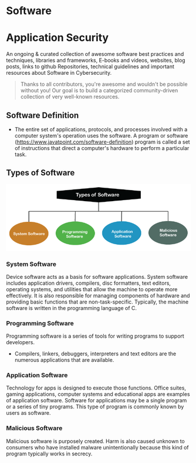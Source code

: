 # Software 

# Application Security
An ongoing & curated collection of awesome software best practices and techniques, libraries and frameworks, E-books and videos, websites, blog posts, links to github Repositories, technical guidelines and important resources about Software in Cybersecurity.
> Thanks to all contributors, you're awesome and wouldn't be possible without you! Our goal is to build a categorized community-driven collection of very well-known resources.

## Software Definition

- The entire set of applications, protocols, and processes involved with a computer system's operation uses the software. A program or software (https://www.javatpoint.com/software-definition) program is called a set of instructions that direct a computer's hardware to perform a particular task.


## Types of Software

![software-definition](https://github.com/paulveillard/cybersecurity-software/blob/main/img/software-definition.png)

### System Software

Device software acts as a basis for software applications. System software includes application drivers, compilers, disc formatters, text editors, operating systems, and utilities that allow the machine to operate more effectively. It is also responsible for managing components of hardware and providing basic functions that are non-task-specific. Typically, the machine software is written in the programming language of C.

### Programming Software
Programming software is a series of tools for writing programs to support developers. 
- Compilers, linkers, debuggers, interpreters and text editors are the numerous applications that are available.

### Application Software
Technology for apps is designed to execute those functions. Office suites, gaming applications, computer systems and educational apps are examples of application software. Software for applications may be a single program or a series of tiny programs. This type of program is commonly known by users as software.

### Malicious Software
Malicious software is purposely created. Harm is also caused unknown to consumers who have installed malware unintentionally because this kind of program typically works in secrecy.
